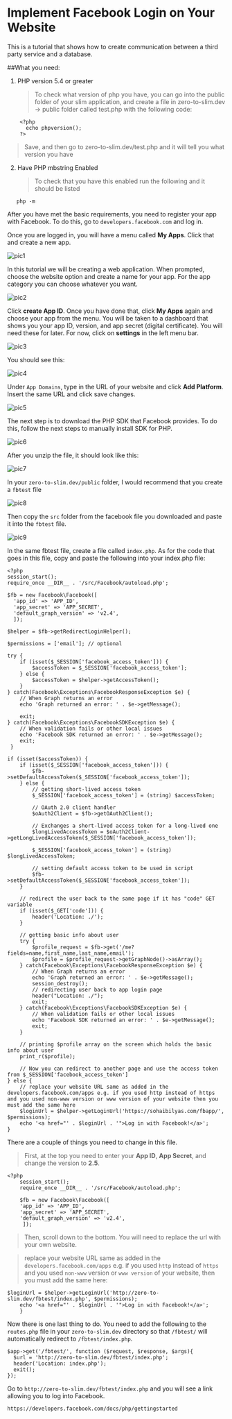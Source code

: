 # Implement Facebook Login on Your Website
This is a tutorial that shows how to create communication between a third party service and a database.

##What you need:

1. PHP version 5.4 or greater
    >To check what version of php you have, you can go into the public folder of your slim application, and create a file in
    >zero-to-slim.dev -> public folder called test.php with the following code:
  ```
      <?php
        echo phpversion();
      ?>
  ```

   >Save, and then go to zero-to-slim.dev/test.php and it will tell you what version you have
   
2. Have PHP mbstring Enabled
    >To check that you have this enabled run the following and it should be listed
  ```
     php -m 
  ```
  
  
  
  
After you have met the basic requirements, you need to register your app with Facebook. To do this, go to ```developers.facebook.com```
and log in. 

Once you are logged in, you will have a menu called **My Apps**. Click that and create a new app.



 
![pic1](https://cloud.githubusercontent.com/assets/17342721/13798818/cb064408-eae7-11e5-8eb2-0575f2d1786d.png)

 
 

In this tutorial we will be creating a web application. When prompted, choose the website option and create a name for your app. For the app category you can choose whatever you want.

 
 
 
![pic2](https://cloud.githubusercontent.com/assets/17342721/13798822/cd2fc4e8-eae7-11e5-8a19-29e86f43ad3e.png)
 
 
 

Click **create App ID**. Once you have done that, click **My Apps** again and choose your app from the menu. You will be taken to a dashboard that shows you your app ID, version, and app secret (digital certificate). You will need these for later. For now, click on **settings** in the left menu bar.


 
 
![pic3](https://cloud.githubusercontent.com/assets/17342721/13798823/ce46fbd0-eae7-11e5-9f70-30919903c220.png)


 

You should see this:


 
 
![pic4](https://cloud.githubusercontent.com/assets/17342721/13798826/cf79f23c-eae7-11e5-80a1-35809fd74113.png)


 

Under ```App Domains```, type in the URL of your website and click **Add Platform**. Insert the same URL and click save changes.


 
 
![pic5](https://cloud.githubusercontent.com/assets/17342721/13798827/d0638a14-eae7-11e5-8752-4e6ee4b5c083.png)


 

The next step is to download the PHP SDK that Facebook provides. To do this, follow the next steps to manually install SDK for PHP.


 
 
![pic6](https://cloud.githubusercontent.com/assets/17342721/13798828/d150a632-eae7-11e5-9c6d-075cf5861ed3.png)


 

After you unzip the file, it should look like this:


 
 
![pic7](https://cloud.githubusercontent.com/assets/17342721/13798829/d2450718-eae7-11e5-981f-f640b41d69ff.png)


 

In your ```zero-to-slim.dev/public``` folder, I would recommend that you create a ```fbtest``` file


 
 
![pic8](https://cloud.githubusercontent.com/assets/17342721/13798830/d384756e-eae7-11e5-9359-df6e6e823fe9.png)


 

Then copy the ```src``` folder from the facebook file you downloaded and paste it into the ```fbtest``` file.


 
 
![pic9](https://cloud.githubusercontent.com/assets/17342721/13798831/d48e4228-eae7-11e5-8eea-12da63d97171.png)


 

In the same fbtest file, create a file called ```index.php```. 
As for the code that goes in this file, copy and paste the following into your index.php file:

```
<?php
session_start();
require_once __DIR__ . '/src/Facebook/autoload.php';

$fb = new Facebook\Facebook([
  'app_id' => 'APP_ID',
  'app_secret' => 'APP_SECRET',
  'default_graph_version' => 'v2.4',
  ]);

$helper = $fb->getRedirectLoginHelper();

$permissions = ['email']; // optional
	
try {
	if (isset($_SESSION['facebook_access_token'])) {
		$accessToken = $_SESSION['facebook_access_token'];
	} else {
  		$accessToken = $helper->getAccessToken();
	}
} catch(Facebook\Exceptions\FacebookResponseException $e) {
 	// When Graph returns an error
 	echo 'Graph returned an error: ' . $e->getMessage();

  	exit;
} catch(Facebook\Exceptions\FacebookSDKException $e) {
 	// When validation fails or other local issues
	echo 'Facebook SDK returned an error: ' . $e->getMessage();
  	exit;
 }

if (isset($accessToken)) {
	if (isset($_SESSION['facebook_access_token'])) {
		$fb->setDefaultAccessToken($_SESSION['facebook_access_token']);
	} else {
		// getting short-lived access token
		$_SESSION['facebook_access_token'] = (string) $accessToken;

	  	// OAuth 2.0 client handler
		$oAuth2Client = $fb->getOAuth2Client();

		// Exchanges a short-lived access token for a long-lived one
		$longLivedAccessToken = $oAuth2Client->getLongLivedAccessToken($_SESSION['facebook_access_token']);

		$_SESSION['facebook_access_token'] = (string) $longLivedAccessToken;

		// setting default access token to be used in script
		$fb->setDefaultAccessToken($_SESSION['facebook_access_token']);
	}

	// redirect the user back to the same page if it has "code" GET variable
	if (isset($_GET['code'])) {
		header('Location: ./');
	}

	// getting basic info about user
	try {
		$profile_request = $fb->get('/me?fields=name,first_name,last_name,email');
		$profile = $profile_request->getGraphNode()->asArray();
	} catch(Facebook\Exceptions\FacebookResponseException $e) {
		// When Graph returns an error
		echo 'Graph returned an error: ' . $e->getMessage();
		session_destroy();
		// redirecting user back to app login page
		header("Location: ./");
		exit;
	} catch(Facebook\Exceptions\FacebookSDKException $e) {
		// When validation fails or other local issues
		echo 'Facebook SDK returned an error: ' . $e->getMessage();
		exit;
	}
	
	// printing $profile array on the screen which holds the basic info about user
	print_r($profile);

  	// Now you can redirect to another page and use the access token from $_SESSION['facebook_access_token']
} else {
	// replace your website URL same as added in the developers.facebook.com/apps e.g. if you used http instead of https and you used non-www version or www version of your website then you must add the same here
	$loginUrl = $helper->getLoginUrl('https://sohaibilyas.com/fbapp/', $permissions);
	echo '<a href="' . $loginUrl . '">Log in with Facebook!</a>';
}
```

There are a couple of things you need to change in this file.
>First, at the top you need to enter your **App ID**, **App Secret**, and change the version to **2.5**.

```
<?php
	session_start();
	require_once __DIR__ . '/src/Facebook/autoload.php';

	$fb = new Facebook\Facebook([
  	'app_id' => 'APP_ID',
 	'app_secret' => 'APP_SECRET',
  	'default_graph_version' => 'v2.4',
 	 ]);
```

>Then, scroll down to the bottom. You will need to replace the url with your own website.

>replace your website URL same as added in the ```developers.facebook.com/apps``` e.g. if you used ```http``` instead of ```https``` and you used ```non-www``` version or ```www version``` of your website, then you must add the same here:

```
$loginUrl = $helper->getLoginUrl('http://zero-to-slim.dev/fbtest/index.php', $permissions);
    echo '<a href="' . $loginUrl . '">Log in with Facebook!</a>';
    }
```

Now there is one last thing to do. You need to add the following to the ```routes.php``` file in your ```zero-to-slim.dev``` directory so that ```/fbtest/``` will automatically redirect to ```/fbtest/index.php```.


```
$app->get('/fbtest/', function ($request, $response, $args){
  $url = 'http://zero-to-slim.dev/fbtest/index.php';
  header('Location: index.php');
  exit();
});
```

Go to ```http://zero-to-slim.dev/fbtest/index.php``` and you will see a link allowing you to log into Facebook.




```https://developers.facebook.com/docs/php/gettingstarted                                                            ```


